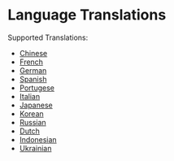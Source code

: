 <h1>Language Translations</h1>

<p align="left">
Supported Translations:
</p>

<ul>
    <li><a href="chinese.md">Chinese</a></li>
    <li><a href="french.md">French</a></li>
    <li><a href="german.md">German</a></li>
    <li><a href="spanish.md">Spanish</a></li>
    <li><a href="portuguese.md">Portugese</a></li>
    <li><a href="italian.md">Italian</a></li>
    <li><a href="japanese.md">Japanese</a></li>
    <li><a href="korean.md">Korean</a></li>
    <li><a href="russian.md">Russian</a></li>
    <li><a href="dutch.md">Dutch</a></li>
    <li><a href="indonesian.md">Indonesian</a></li>
    <li><a href="ukrainian.md">Ukrainian</a></li>
</ul>
